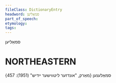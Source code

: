 ```yaml
---
fileClass: DictionaryEntry
headword: סמאַליען
part_of_speech: 
etymology: 
tags: 
---
```

סמאַליען

NORTHEASTERN
==============

סמאַלענען
{מאַרק, "אונדזער ליטווישער ייִדיש" (1951): 457}
